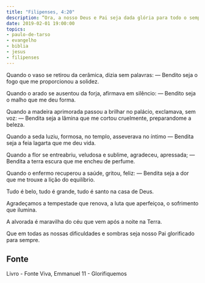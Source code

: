 ```yaml
---
title: "Filipenses, 4:20"
description: “Ora, a nosso Deus e Pai seja dada glória para todo o sempre.” Paulo
date: 2019-02-01 19:00:00
topics: 
- paulo-de-tarso
- evangelho
- biblia
- jesus
- filipenses
---
```


Quando o vaso se retirou da cerâmica, dizia sem palavras:
— Bendito seja o fogo que me proporcionou a solidez.

Quando o arado se ausentou da forja, afirmava em silêncio:
— Bendito seja o malho que me deu forma.

Quando a madeira aprimorada passou a brilhar no palácio, exclamava, sem
voz:
— Bendita seja a lâmina que me cortou cruelmente, preparando­me a
beleza.

Quando a seda luziu, formosa, no templo, asseverava no íntimo
— Bendita seja a feia lagarta que me deu vida.

Quando a flor se entreabriu, veludosa e sublime, agradeceu, apressada;
— Bendita a terra escura que me encheu de perfume.

Quando o enfermo recuperou a saúde, gritou, feliz:
— Bendita seja a dor que me trouxe a lição do equilíbrio.

Tudo é belo, tudo é grande, tudo é santo na casa de Deus.

Agradeçamos a tempestade que renova, a luta que aperfeiçoa, o sofrimento
que ilumina.

A alvorada é maravilha do céu que vem após a noite na Terra.

Que em todas as nossas dificuldades e sombras seja nosso Pai glorificado
para sempre.


## Fonte
Livro - Fonte Viva, Emmanuel
11 - Glorifiquemos
